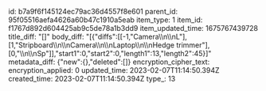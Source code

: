 id: b7a9f6f145124ec79ac36d4557f8e601
parent_id: 95f05516aefa4626a60b47c1910a5eab
item_type: 1
item_id: f1767d892d604425ab9c5de78a1b3dd9
item_updated_time: 1675767439728
title_diff: "[]"
body_diff: "[{\"diffs\":[[-1,\"Camera\\\n\\\nL\"],[1,\"Stripboard\\\n\\\nCamera\\\n\\\nLaptop\\\n\\\nHedge trimmer\"],[0,\"\\\n\\\nSp\"]],\"start1\":0,\"start2\":0,\"length1\":13,\"length2\":45}]"
metadata_diff: {"new":{},"deleted":[]}
encryption_cipher_text: 
encryption_applied: 0
updated_time: 2023-02-07T11:14:50.394Z
created_time: 2023-02-07T11:14:50.394Z
type_: 13